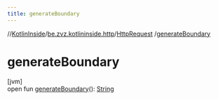 ```yaml
---
title: generateBoundary
---
```

//[KotlinInside](../../../index.html)/[be.zvz.kotlininside.http](../index.html)/[HttpRequest](index.html)
/[generateBoundary](generate-boundary.html)

# generateBoundary

[jvm]\
open
fun [generateBoundary](generate-boundary.html)(): [String](https://docs.oracle.com/javase/7/docs/api/java/lang/String.html)




